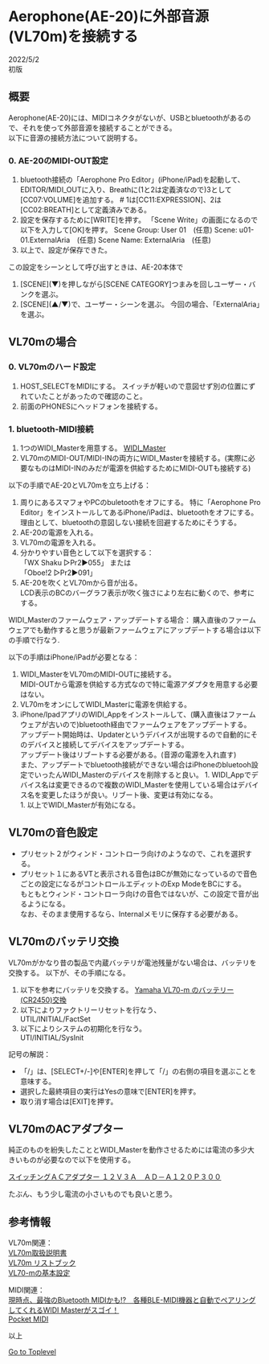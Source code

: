     
# Aerophone(AE-20)に外部音源(VL70m)を接続する    

2022/5/2      
初版    
  
## 概要    
Aerophone(AE-20)には、MIDIコネクタがないが、USBとbluetoothがあるので、それを使って外部音源を接続することができる。  
以下に音源の接続方法について説明する。  

### 0. AE-20のMIDI-OUT設定
1. bluetooth接続の「Aerophone Pro Editor」(iPhone/iPad)を起動して、EDITOR/MIDI_OUTに入り、Breathに(1と2は定義済なので)3として\[CC07:VOLUME]を追加する。
\# 1は\[CC11:EXPRESSION]、2は\[CC02:BREATH]として定義済みである。
1. 設定を保存するために\[WRITE]を押す。
「Scene Write」の画面になるので以下を入力して\[OK]を押す。
Scene Group: User 01　(任意)
Scene: u01-01.ExternalAria　(任意)
Scene Name: ExternalAria　(任意)
1. 以上で、設定が保存できた。

この設定をシーンとして呼び出すときは、AE-20本体で
1. \[SCENE](▼)を押しながら[SCENE CATEGORY]つまみを回しユーザー・バンクを選ぶ。
1. \[SCENE](▲/▼)で、ユーザー・シーンを選ぶ。
今回の場合、「ExternalAria」を選ぶ。


## VL70mの場合

### 0. VL70mのハード設定
1. HOST_SELECTをMIDIにする。
スイッチが軽いので意図せず別の位置にずれていたことがあったので確認のこと。
1. 前面のPHONESにヘッドフォンを接続する。

### 1. bluetooth-MIDI接続
1. 1つのWIDI_Masterを用意する。
[WIDI_Master](https://hookup.co.jp/products/cme/widi-master) 
1. VL70mのMIDI-OUT/MIDI-INの両方にWIDI_Masterを接続する。(実際に必要なものはMIDI-INのみだが電源を供給するためにMIDI-OUTも接続する)

以下の手順でAE-20とVL70mを立ち上げる：
1. 周りにあるスマフォやPCのbuletoothをオフにする。
特に「Aerophone Pro Editor」をインストールしてあるiPhone/iPadは、bluetoothをオフにする。理由として、bluetoothの意図しない接続を回避するためにそうする。
1. AE-20の電源を入れる。
1. VL70mの電源を入れる。
1. 分かりやすい音色として以下を選択する：  
「WX Shaku ▷Pr2▶055」
または  
「Oboe!2 ▷Pr2▶091」
1. AE-20を吹くとVL70mから音が出る。  
LCD表示のBCのバーグラフ表示が吹く強さにより左右に動くので、参考にする。


WIDI_Masterのファームウェア・アップデートする場合： 
購入直後のファームウェアでも動作すると思うが最新ファームウェアにアップデートする場合は以下の手順で行なう.

以下の手順はiPhone/iPadが必要となる：  
   1. WIDI_MasterをVL70mのMIDI-OUTに接続する。  
MIDI-OUTから電源を供給する方式なので特に電源アダプタを用意する必要はない。
   1. VL70mをオンにしてWIDI_Masterに電源を供給する。  
   1. iPhone/IpadアプリのWIDI_Appをインストールして、(購入直後はファームウェアが古いので)bluetooth経由でファームウェアをアップデートする。  
アップデート開始時は、Updaterというデバイスが出現するので自動的にそのデバイスと接続してデバイスをアップデートする。  
アップデート後はリブートする必要がある。(音源の電源を入れ直す)  
また、アップデートでbluetooth接続ができない場合はiPhoneのbluetooh設定でいったんWIDI_Masterのデバイスを削除すると良い。
    1. WIDI_Appでデバイス名は変更できるので複数のWIDI_Masterを使用している場合はデバイス名を変更したほうが良い。リブート後、変更は有効になる。  
    1. 以上でWIDI_Masterが有効になる。


## VL70mの音色設定
* プリセット２がウィンド・コントローラ向けのようなので、これを選択する。
* プリセット１にあるVTと表示される音色はBCが無効になっているので音色ごとの設定になるがコントロールエディットのExp ModeをBCにする。  
もともとウィンド・コントローラ向けの音色ではないが、この設定で音が出るようになる。  
なお、そのまま使用するなら、Internalメモリに保存する必要がある。

## VL70mのバッテリ交換
VL70mがかなり昔の製品で内蔵バッテリが電池残量がない場合は、バッテリを交換する。
以下が、その手順になる。

1. 以下を参考にバッテリを交換する。
[Yamaha VL70-m のバッテリー(CR2450)交換](https://mylife-blog.com/post-2351)
1. 以下によりファクトリーリセットを行なう、  
UTIL/INITIAL/FactSet  
1. 以下によりシステムの初期化を行なう。  
UTI/INITIAL/SysInit  

記号の解説：  
* 「/」は、\[SELECT+/-]や\[ENTER]を押して「/」の右側の項目を選ぶことを意味する。
* 選択した最終項目の実行はYesの意味で\[ENTER]を押す。
* 取り消す場合は\[EXIT]を押す。

## VL70mのACアダプター
純正のものを紛失したこととWIDI_Masterを動作させるためには電流の多少大きいものが必要なので以下を使用する。

[スイッチングＡＣアダプター １２Ｖ３Ａ　ＡＤ－Ａ１２０Ｐ３００](https://akizukidenshi.com/catalog/g/gM-10661/)  

たぶん、もう少し電流の小さいものでも良いと思う。

## 参考情報

VL70m関連：  
[VL70m取扱説明書](https://jp.yamaha.com/files/download/other_assets/4/316804/VL70mJ1.pdf)  
[VL70m リストブック](https://jp.yamaha.com/files/download/other_assets/5/316535/VL70mJ2.pdf)   
[VL70-mの基本設定](http://wx.jazzsynth.com/pages/c010_030vlsettei.html)            

MIDI関連：  
[現時点、最強のBluetooth MIDIかも!?　各種BLE-MIDI機器と自動でペアリングしてくれるWIDI Masterがスゴイ！](https://www.dtmstation.com/archives/32976.html)  
[Pocket MIDI](https://www.microsoft.com/ja-jp/p/pocket-midi/9ntv7mflbbvx?activetab=pivot:overviewtab)  


以上  

[Go to Toplevel](https://xshigee.github.io/web0/)  
